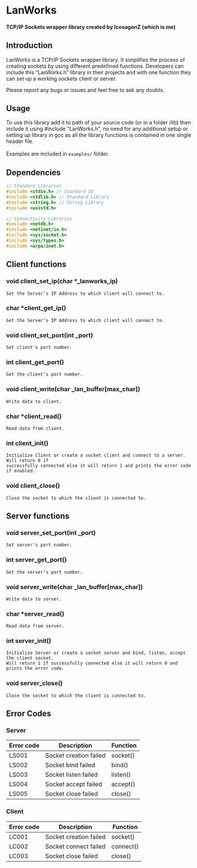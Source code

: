 # LanWorks

#### TCP/IP Sockets wrapper library created by IcosagonZ (which is me)

## Introduction
LanWorks is a TCP/IP Sockets wrapper library. It simplifies the process of creating sockets by
using different predefined functions. Developers can include this “LanWorks.h” library in
their projects and with one function they can set up a working sockets client or server.

Please report any bugs or issues and feel free to ask any doubts.

## Usage
To use this library add it to path of your source code (or in a folder /lib) then include it using #include "LanWorks.h", no need for any additional setup or setting up library in gcc as all the library functions is contained in one single header file.
<br><br>
Examples are included in `examples/` folder. 

## Dependencies
```c
// Standard Libraries
#include <stdio.h> // Standard IO
#include <stdlib.h> // Standard Library
#include <string.h> // String Library
#include <unistd.h>

// Connectivity Libraries
#include <netdb.h>
#include <netinet/in.h>
#include <sys/socket.h>
#include <sys/types.h>
#include <arpa/inet.h>
```
## Client functions
### void client_set_ip(char *_lanworks_ip)
```
Set the Server’s IP Address to which client will connect to.
```
### char *client_get_ip()
```
Get the Server’s IP Address to which client will connect to.
```
### void client_set_port(int _port)
```
Set client's port number.
```
### int client_get_port()
```
Get the client’s port number.
```
### void client_write(char _lan_buffer[max_char])
```
Write data to client.
```
### char *client_read()
```
Read data from client.
```
### int client_init()
```
Initialize Client or create a socket client and connect to a server. Will return 0 if
successfully connected else it will return 1 and prints the error code if enabled.
```
### void client_close()
```
Close the socket to which the client is connected to.
```

## Server functions
### void server_set_port(int _port)
```
Set server's port number.
```
### int server_get_port()
```
Get the server’s port number.
```
### void server_write(char _lan_buffer[max_char])
```
Write data to server.
```
### char *server_read()
```
Read data from server.
```
### int server_init()
```
Initialize Server or create a socket server and bind, listen, accept the client socket.
Will return 1 if successfully connected else it will return 0 and prints the error code.
```
### void server_close()
```
Close the socket to which the client is connected to.
```

## Error Codes

### Server

Error code |  Description | Function
---------- | ------------ | -----------
LS001 | Socket creation failed  | socket()
LS002 | Socket bind failed | bind()
LS003 | Socket listen failed | listen()
LS004 | Socket accept failed | accept()
LS005 | Socket close failed | close()

### Client

Error code |  Description | Function
---------- | ------------ | -----------
LC001 | Socket creation failed | socket()
LC002 | Socket connect failed | connect()
LC003 | Socket close failed | close()

